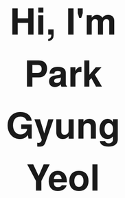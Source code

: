 <link href="http://fonts.cdnfonts.com/css/helvetica-neue-9" rel="stylesheet">
<div style="padding: 40px; text-align: center;">
  <h1 style="font-family: 'Helvetica Neue', sans-serif; font-size: 6em;">Hi, I'm Park Gyung Yeol</h1>
</div>


